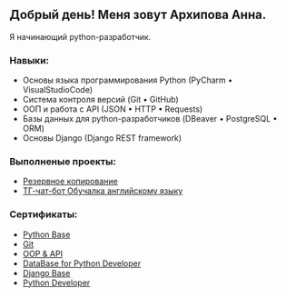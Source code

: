 
## Добрый день! Меня зовут Архипова Анна.
   Я начинающий python-разработчик.


### Навыки:
- Основы языка программирования Python (PyCharm • VisualStudioCode)
- Система контроля версий (Git • GitHub)
- ООП и работа с API (JSON • HTTP • Requests)
- Базы данных для python-разработчиков (DBeaver • PostgreSQL • ORM)
- Основы Django (Django REST framework)

### Выполненые проекты:
- [Резервное копирование](https://github.com/20Anya/BackUp/tree/main)
- [ТГ-чат-бот Обучалка английскому языку](https://github.com/20Anya/EnglisgCards)


### Сертификаты:
- [Python Base]()
- [Git]()
- [OOP & API]()
- [DataBase for Python Developer]()
- [Django Base]()
- [Python Developer]()
